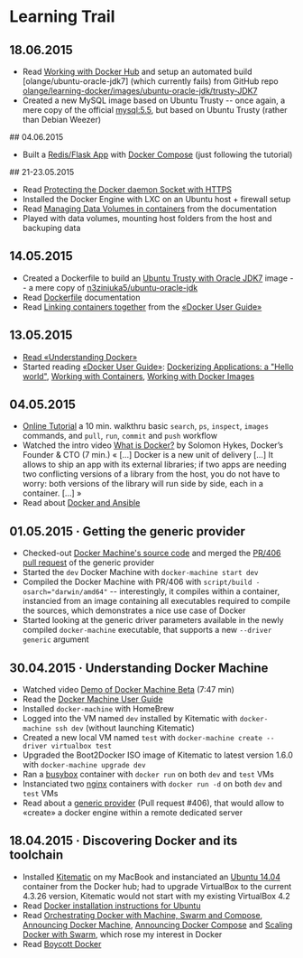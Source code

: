 # Learning Trail

## 18.06.2015

* Read [Working with Docker Hub]((https://docs.docker.com/userguide/dockerrepos/)) and setup an automated build [olange/ubuntu-oracle-jdk7] (which currently fails) from GitHub repo [olange/learning-docker/images/ubuntu-oracle-jdk/trusty-JDK7](https://github.com/olange/learning-docker/blob/master/images/ubuntu-oracle-jdk/trusty-JDK7/Dockerfile)
* Created a new MySQL image based on Ubuntu Trusty -- once again, a mere copy of the official 
[mysql:5.5](https://github.com/docker-library/mysql/blob/9041eeb49d92368fcbad87dc45957afea0c5662b/5.5/Dockerfile), but based on Ubuntu Trusty (rather than Debian Weezer)

## 04.06.2015

* Built a [Redis/Flask App](https://github.com/olange/learning-docker/tree/master/compositions/redis-flask-app) with [Docker Compose](https://docs.docker.com/compose/) (just following the tutorial)

## 21-23.05.2015

* Read [Protecting the Docker daemon Socket with HTTPS](http://docs.docker.com/articles/https/)
* Installed the Docker Engine with LXC on an Ubuntu host + firewall setup
* Read [Managing Data Volumes in containers](http://docs.docker.com/userguide/dockervolumes/) from the documentation
* Played with data volumes, mounting host folders from the host and backuping data
 
## 14.05.2015

* Created a Dockerfile to build an [Ubuntu Trusty with Oracle JDK7](images/ubuntu-oracle-jdk/trusty-JDK7) image -- a mere copy of [n3ziniuka5/ubuntu-oracle-jdk](https://registry.hub.docker.com/u/n3ziniuka5/ubuntu-oracle-jdk/dockerfile/)
* Read [Dockerfile](https://docs.docker.com/reference/builder/) documentation
* Read [Linking containers together](https://docs.docker.com/userguide/dockerlinks/) from the [«Docker User Guide»](https://docs.docker.com/userguide/)

## 13.05.2015

* [Read «Understanding Docker»](https://docs.docker.com/introduction/understanding-docker/)
* Started reading [«Docker User Guide»](https://docs.docker.com/userguide/): [Dockerizing Applications: a "Hello world"](https://docs.docker.com/userguide/dockerizing), [Working with Containers](https://docs.docker.com/userguide/usingdocker), [Working with Docker Images](https://docs.docker.com/userguide/dockerimages)

## 04.05.2015

* [Online Tutorial](https://www.docker.com/tryit/) a 10 min. walkthru basic `search`, `ps`, `inspect`, `images` commands, and `pull`, `run`, `commit` and `push` workflow
* Watched the intro video [What is Docker?](https://youtu.be/ZzQfxoMFH0U) by Solomon Hykes, Docker’s Founder & CTO (7 min.) « […] Docker is a new unit of delivery […] It allows to ship an app with its external libraries; if two apps are needing two conflicting versions of a library from the host, you do not have to worry: both versions of the library will run side by side, each in a container. […] »
* Read about [Docker and Ansible](http://www.ansible.com/docker)

## 01.05.2015 · Getting the generic provider

* Checked-out [Docker Machine's source code](https://github.com/docker/machine) and merged the [PR/406 pull request](https://github.com/docker/machine/pull/406) of the generic provider
* Started the `dev` Docker Machine with `docker-machine start dev`
* Compiled the Docker Machine with PR/406 with `script/build -osarch="darwin/amd64"` -- interestingly, it compiles within a container, instancied from an image containing all executables required to compile the sources, which demonstrates a nice use case of Docker
* Started looking at the generic driver parameters available in the newly compiled `docker-machine` executable, that supports a new `--driver generic` argument

## 30.04.2015 · Understanding Docker Machine

* Watched video [Demo of Docker Machine Beta](https://www.youtube.com/watch?v=ePwmiS7GAxQ) (7:47 min)
* Read the [Docker Machine User Guide](https://docs.docker.com/machine/)
* Installed `docker-machine` with HomeBrew
* Logged into the VM named `dev` installed by Kitematic with `docker-machine ssh dev` (without launching Kitematic)
* Created a new local VM named `test` with `docker-machine create --driver virtualbox test`
* Upgraded the Boot2Docker ISO image of Kitematic to latest version 1.6.0 with `docker-machine upgrade dev`
* Ran a [busybox](https://registry.hub.docker.com/_/busybox/) container with `docker run` on both `dev` and `test` VMs
* Instanciated two [nginx](https://registry.hub.docker.com/_/nginx/) containers with `docker run -d` on both `dev` and `test` VMs
* Read about a [generic provider](https://github.com/docker/machine/pull/406) (Pull request #406), that would allow to «create» a docker engine within a remote dedicated server

## 18.04.2015 · Discovering Docker and its toolchain

* Installed [Kitematic](https://kitematic.com/) on my MacBook and instanciated an [Ubuntu 14.04](https://registry.hub.docker.com/_/ubuntu/) container from the Docker hub; had to upgrade VirtualBox to the current 4.3.26 version, Kitematic would not start with my existing VirtualBox 4.2
* Read [Docker installation instructions for Ubuntu](http://docs.docker.com/installation/ubuntulinux/)
* Read [Orchestrating Docker with Machine, Swarm and Compose](http://blog.docker.com/2015/02/orchestrating-docker-with-machine-swarm-and-compose/), [Announcing Docker Machine](http://blog.docker.com/2015/02/announcing-docker-machine-beta/), [Announcing Docker Compose](http://blog.docker.com/2015/02/announcing-docker-compose/) and [Scaling Docker with Swarm](http://blog.docker.com/2015/02/scaling-docker-with-swarm/), which rose my interest in Docker
* Read [Boycott Docker](http://www.boycottdocker.org) 
